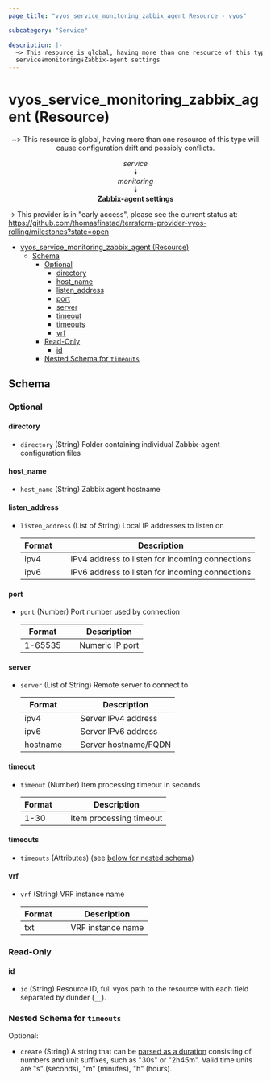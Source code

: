 ```yaml
---
page_title: "vyos_service_monitoring_zabbix_agent Resource - vyos"

subcategory: "Service"

description: |-
  ~> This resource is global, having more than one resource of this type will cause configuration drift and possibly conflicts.
  service⯯monitoring⯯Zabbix-agent settings
---
```


# vyos_service_monitoring_zabbix_agent (Resource)
<center>

~> This resource is global, having more than one resource of this type will cause configuration drift and possibly conflicts.

*service*  
⯯  
*monitoring*  
⯯  
**Zabbix-agent settings**


</center>

-> This provider is in "early access", please see the current status at: https://github.com/thomasfinstad/terraform-provider-vyos-rolling/milestones?state=open

<!--TOC-->

- [vyos_service_monitoring_zabbix_agent (Resource)](#vyos_service_monitoring_zabbix_agent-resource)
  - [Schema](#schema)
    - [Optional](#optional)
      - [directory](#directory)
      - [host_name](#host_name)
      - [listen_address](#listen_address)
      - [port](#port)
      - [server](#server)
      - [timeout](#timeout)
      - [timeouts](#timeouts)
      - [vrf](#vrf)
    - [Read-Only](#read-only)
      - [id](#id)
    - [Nested Schema for `timeouts`](#nested-schema-for-timeouts)

<!--TOC-->

<!-- schema generated by tfplugindocs -->
## Schema

### Optional

#### directory
- `directory` (String) Folder containing individual Zabbix-agent configuration files
#### host_name
- `host_name` (String) Zabbix agent hostname
#### listen_address
- `listen_address` (List of String) Local IP addresses to listen on

    |  Format  &emsp;|  Description                                      |
    |----------|---------------------------------------------------|
    |  ipv4    &emsp;|  IPv4 address to listen for incoming connections  |
    |  ipv6    &emsp;|  IPv6 address to listen for incoming connections  |
#### port
- `port` (Number) Port number used by connection

    |  Format   &emsp;|  Description      |
    |-----------|-------------------|
    |  1-65535  &emsp;|  Numeric IP port  |
#### server
- `server` (List of String) Remote server to connect to

    |  Format    &emsp;|  Description           |
    |------------|------------------------|
    |  ipv4      &emsp;|  Server IPv4 address   |
    |  ipv6      &emsp;|  Server IPv6 address   |
    |  hostname  &emsp;|  Server hostname/FQDN  |
#### timeout
- `timeout` (Number) Item processing timeout in seconds

    |  Format  &emsp;|  Description              |
    |----------|---------------------------|
    |  1-30    &emsp;|  Item processing timeout  |
#### timeouts
- `timeouts` (Attributes) (see [below for nested schema](#nestedatt--timeouts))
#### vrf
- `vrf` (String) VRF instance name

    |  Format  &emsp;|  Description        |
    |----------|---------------------|
    |  txt     &emsp;|  VRF instance name  |

### Read-Only

#### id
- `id` (String) Resource ID, full vyos path to the resource with each field separated by dunder (`__`).

<a id="nestedatt--timeouts"></a>
### Nested Schema for `timeouts`

Optional:

- `create` (String) A string that can be [parsed as a duration](https://pkg.go.dev/time#ParseDuration) consisting of numbers and unit suffixes, such as &#34;30s&#34; or &#34;2h45m&#34;. Valid time units are &#34;s&#34; (seconds), &#34;m&#34; (minutes), &#34;h&#34; (hours).
